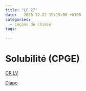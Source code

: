 ```yaml
---
title: "LC 27"
date:   2020-12-22 19:19:00 +0100
categories:
  - Leçons de chimie
tags:

---
```

# Solubilité (CPGE)

[CR LV](/assets/pdf/LC27.pdf)

<object class="pdf fitvidsignore" data="/assets/pdf/LC27.pdf" type="application/pdf"></object>

<a href="/assets/pdf/LC27.pptx" download>Diapo</a>
